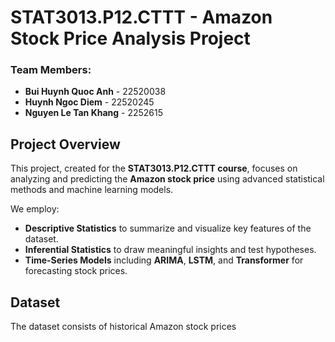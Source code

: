 # STAT3013.P12.CTTT - Amazon Stock Price Analysis Project

### Team Members:
- **Bui Huynh Quoc Anh** - 22520038  
- **Huynh Ngoc Diem** - 22520245  
- **Nguyen Le Tan Khang** - 2252615  

## Project Overview
This project, created for the **STAT3013.P12.CTTT course**, focuses on analyzing and predicting the **Amazon stock price** using advanced statistical methods and machine learning models.

We employ:
- **Descriptive Statistics** to summarize and visualize key features of the dataset.
- **Inferential Statistics** to draw meaningful insights and test hypotheses.
- **Time-Series Models** including **ARIMA**, **LSTM**, and **Transformer** for forecasting stock prices.

## Dataset
The dataset consists of historical Amazon stock prices
